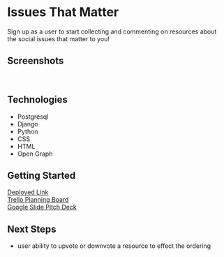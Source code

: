 # Issues That Matter
Sign up as a user to start collecting and commenting on resources about the social issues that matter to you!

## Screenshots
<img src="" alt="">
<img src="" alt="">
<img src="" alt="">

## Technologies
- Postgresql
- Django
- Python
- CSS
- HTML
- Open Graph

## Getting Started
[Deployed Link](https://issues-that-matter.herokuapp.com/) <br>
[Trello Planning Board](https://trello.com/b/3CM7kHdr/issues-that-matter) <br>
[Google Slide Pitch Deck](https://docs.google.com/presentation/d/1Jaka_EukksSpHML1EpX-DpL57uSW0WHBUDnsZolO3ag/edit#slide=id.gc6f73a04f_0_46)

## Next Steps
- user ability to upvote or downvote a resource to effect the ordering